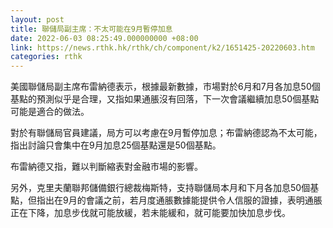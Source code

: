 ```yaml
---
layout: post
title: 聯儲局副主席：不太可能在9月暫停加息
date: 2022-06-03 08:25:49.000000000 +08:00
link: https://news.rthk.hk/rthk/ch/component/k2/1651425-20220603.htm
categories: rthk
---
```


美國聯儲局副主席布雷納德表示，根據最新數據，市場對於6月和7月各加息50個基點的預測似乎是合理，又指如果通脹沒有回落，下一次會議繼續加息50個基點可能是適合的做法。

對於有聯儲局官員建議，局方可以考慮在9月暫停加息；布雷納德認為不太可能，指出討論只會集中在9月加息25個基點還是50個基點。

布雷納德又指，難以判斷縮表對金融市場的影響。

另外，克里夫蘭聯邦儲備銀行總裁梅斯特，支持聯儲局本月和下月各加息50個基點，但指出在9月的會議之前，若月度通脹數據能提供令人信服的證據，表明通脹正在下降，加息步伐就可能放緩，若未能緩和，就可能要加快加息步伐。
